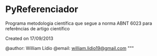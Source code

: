 # PyReferenciador

Programa metodologia científica que segue a norma ABNT 6023 para referências de artigo científico

Created on 17/09/2013

@author: William Lídio
@email: william.lidio19@gmail.com """
